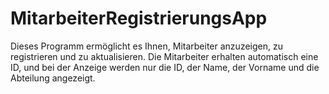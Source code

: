 # MitarbeiterRegistrierungsApp
Dieses Programm ermöglicht es Ihnen, Mitarbeiter anzuzeigen, zu registrieren und zu aktualisieren. Die Mitarbeiter erhalten automatisch eine ID, und bei der Anzeige werden nur die ID, der Name, der Vorname und die Abteilung angezeigt.
